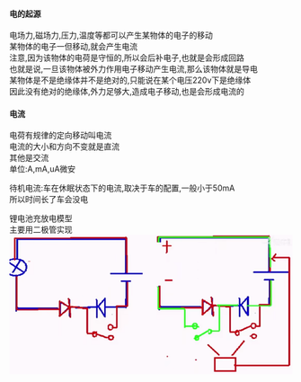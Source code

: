 #### 电的起源
电场力,磁场力,压力,温度等都可以产生某物体的电子的移动  
某物体的电子一但移动,就会产生电流  
注意,因为该物体的电荷是守恒的,所以会后补电子,也就是会形成回路  
也就是说,一旦该物体被外力作用电子移动产生电流,那么该物体就是导电  
某物体是不是绝缘体并不是绝对的,只能说在某个电压220v下是绝缘体  
因此没有绝对的绝缘体,外力足够大,造成电子移动,也是会形成电流的  

#### 电流
电荷有规律的定向移动叫电流  
电流的大小和方向不变就是直流  
其他是交流  
单位:A,mA,uA微安  

待机电流:车在休眠状态下的电流,取决于车的配置,一般小于50mA  
所以时间长了车会没电  

锂电池充放电模型  
主要用二极管实现  
![](img/Pasted%20image%2020230629184806.png)
